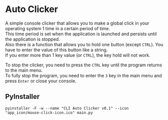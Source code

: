 # Auto Clicker 
A simple console clicker that allows you to make a global click in your operating system 1 time in a certain period of time.  
This time period is set when the application is launched and persists until the application is stopped.  
Also there is a function that allows you to hold one button (except `CTRL`). You have to enter the value of this button like a string.  
If you enter more than 1 key value (or `CTRL`), the key hold will not work.

To stop the clicker, you need to press the `CTRL` key until the program returns to the main menu.  
To fully stop the program, you need to enter the `3` key in the main menu and press `Enter` or close your console.

## PyInstaller
```shell
pyinstaller -F -w --name "CLI Auto Clicker v0.1" --icon "app_icon/mouse-click-icon.ico" main.py
```
